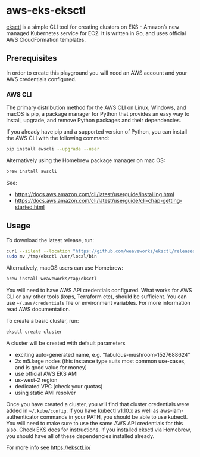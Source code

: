# aws-eks-eksctl

[eksctl](https://eksctl.io/) is a simple CLI tool for creating clusters on EKS - Amazon’s new managed Kubernetes service for EC2. It is written in Go, and uses official AWS CloudFormation templates.

## Prerequisites

In order to create this playground you will need an AWS account and your AWS credentials configured.

### AWS CLI

The primary distribution method for the AWS CLI on Linux, Windows, and macOS is pip, a package manager for Python that provides an easy way to install, upgrade, and remove Python packages and their dependencies.

If you already have pip and a supported version of Python, you can install the AWS CLI with the following command:
```bash
pip install awscli --upgrade --user
```

Alternatively using the Homebrew package manager on mac OS:

```bash
brew install awscli
```

See: 
* https://docs.aws.amazon.com/cli/latest/userguide/installing.html 
* https://docs.aws.amazon.com/cli/latest/userguide/cli-chap-getting-started.html

## Usage
To download the latest release, run:

```bash
curl --silent --location "https://github.com/weaveworks/eksctl/releases/download/latest_release/eksctl_$(uname -s)_amd64.tar.gz" | tar xz -C /tmp
sudo mv /tmp/eksctl /usr/local/bin
```

Alternatively, macOS users can use Homebrew:

```bash
brew install weaveworks/tap/eksctl
```

You will need to have AWS API credentials configured. What works for AWS CLI or any other tools (kops, Terraform etc), should be sufficient. You can use `~/.aws/credentials` file or environment variables. For more information read AWS documentation.

To create a basic cluster, run:

```bash
eksctl create cluster
```

A cluster will be created with default parameters
* exciting auto-generated name, e.g. “fabulous-mushroom-1527688624”
* 2x m5.large nodes (this instance type suits most common use-cases, and is good value for money)
* use official AWS EKS AMI
* us-west-2 region
* dedicated VPC (check your quotas)
* using static AMI resolver

Once you have created a cluster, you will find that cluster credentials were added in `~/.kube/config`. If you have kubectl v1.10.x as well as aws-iam-authenticator commands in your PATH, you should be able to use kubectl. You will need to make sure to use the same AWS API credentials for this also. Check EKS docs for instructions. If you installed eksctl via Homebrew, you should have all of these dependencies installed already.

For more info see https://eksctl.io/